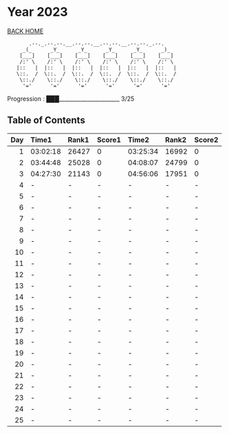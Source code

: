 # Year 2023

[BACK HOME](../README.md)

```Plain Text
       .--._.--.--.__.--.--.__.--.--.__.--.--._.--.
     _(_      _Y_      _Y_      _Y_      _Y_      _)_
    [___]    [___]    [___]    [___]    [___]    [___]
    /:' \    /:' \    /:' \    /:' \    /:' \    /:' \
   |::   |  |::   |  |::   |  |::   |  |::   |  |::   |
   \::.  /  \::.  /  \::.  /  \::.  /  \::.  /  \::.  /
    \::./    \::./    \::./    \::./    \::./    \::./
     '='      '='      '='      '='      '='      '='
```

Progression : ███______________________ 3/25

## Table of Contents

|   Day | Time1    | Rank1   | Score1   | Time2    | Rank2   | Score2   |
|------:|:---------|:--------|:---------|:---------|:--------|:---------|
|     1 | 03:02:18 | 26427   | 0        | 03:25:34 | 16992   | 0        |
|     2 | 03:44:48 | 25028   | 0        | 04:08:07 | 24799   | 0        |
|     3 | 04:27:30 | 21143   | 0        | 04:56:06 | 17951   | 0        |
|     4 | -        | -       | -        | -        | -       | -        |
|     5 | -        | -       | -        | -        | -       | -        |
|     6 | -        | -       | -        | -        | -       | -        |
|     7 | -        | -       | -        | -        | -       | -        |
|     8 | -        | -       | -        | -        | -       | -        |
|     9 | -        | -       | -        | -        | -       | -        |
|    10 | -        | -       | -        | -        | -       | -        |
|    11 | -        | -       | -        | -        | -       | -        |
|    12 | -        | -       | -        | -        | -       | -        |
|    13 | -        | -       | -        | -        | -       | -        |
|    14 | -        | -       | -        | -        | -       | -        |
|    15 | -        | -       | -        | -        | -       | -        |
|    16 | -        | -       | -        | -        | -       | -        |
|    17 | -        | -       | -        | -        | -       | -        |
|    18 | -        | -       | -        | -        | -       | -        |
|    19 | -        | -       | -        | -        | -       | -        |
|    20 | -        | -       | -        | -        | -       | -        |
|    21 | -        | -       | -        | -        | -       | -        |
|    22 | -        | -       | -        | -        | -       | -        |
|    23 | -        | -       | -        | -        | -       | -        |
|    24 | -        | -       | -        | -        | -       | -        |
|    25 | -        | -       | -        | -        | -       | -        |
